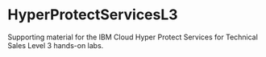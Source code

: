 # HyperProtectServicesL3
Supporting material for the IBM Cloud Hyper Protect Services for Technical Sales Level 3 hands-on labs.
